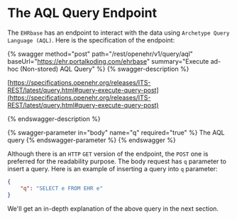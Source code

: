 # The AQL Query Endpoint

The `EHRbase` has an endpoint to interact with the data using `Archetype Query Language (AQL)`. Here is the specification of the endpoint:&#x20;

{% swagger method="post" path="/rest/openehr/v1/query/aql" baseUrl="https://ehr.portalkoding.com/ehrbase" summary="Execute ad-hoc (Non-stored) AQL Query" %}
{% swagger-description %}


[https://specifications.openehr.org/releases/ITS-REST/latest/query.html#query-execute-query-post](https://specifications.openehr.org/releases/ITS-REST/latest/query.html#query-execute-query-post)


{% endswagger-description %}

{% swagger-parameter in="body" name="q" required="true" %}
The AQL query
{% endswagger-parameter %}
{% endswagger %}

Although there is an `HTTP` `GET` version of the endpoint, the `POST` one is preferred for the readability purpose. The body request has `q` parameter to insert a query. Here is an example of inserting a query into `q` parameter:

```json
{
    "q": "SELECT e FROM EHR e"
}
```

We'll get an in-depth explanation of the above query in the next section.
